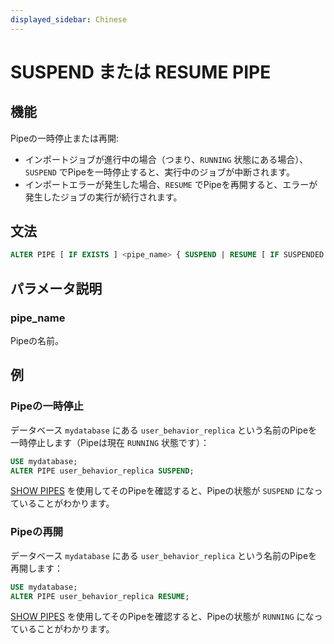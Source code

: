 ```yaml
---
displayed_sidebar: Chinese
---
```


# SUSPEND または RESUME PIPE

## 機能

Pipeの一時停止または再開:

- インポートジョブが進行中の場合（つまり、`RUNNING` 状態にある場合）、`SUSPEND` でPipeを一時停止すると、実行中のジョブが中断されます。
- インポートエラーが発生した場合、`RESUME` でPipeを再開すると、エラーが発生したジョブの実行が続行されます。

## 文法

```SQL
ALTER PIPE [ IF EXISTS ] <pipe_name> { SUSPEND | RESUME [ IF SUSPENDED ] }
```

## パラメータ説明

### pipe_name

Pipeの名前。

## 例

### Pipeの一時停止

データベース `mydatabase` にある `user_behavior_replica` という名前のPipeを一時停止します（Pipeは現在 `RUNNING` 状態です）：

```SQL
USE mydatabase;
ALTER PIPE user_behavior_replica SUSPEND;
```

[SHOW PIPES](../../../sql-reference/sql-statements/data-manipulation/SHOW_PIPES.md) を使用してそのPipeを確認すると、Pipeの状態が `SUSPEND` になっていることがわかります。

### Pipeの再開

データベース `mydatabase` にある `user_behavior_replica` という名前のPipeを再開します：

```SQL
USE mydatabase;
ALTER PIPE user_behavior_replica RESUME;
```

[SHOW PIPES](../../../sql-reference/sql-statements/data-manipulation/SHOW_PIPES.md) を使用してそのPipeを確認すると、Pipeの状態が `RUNNING` になっていることがわかります。
